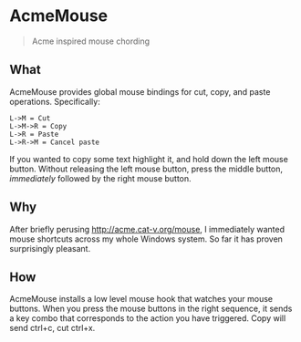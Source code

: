 ﻿AcmeMouse
=========

> Acme inspired mouse chording

What
----
AcmeMouse provides global mouse bindings for cut, copy, and paste operations.
Specifically:

    L->M = Cut
    L->M->R = Copy
    L->R = Paste
    L->R->M = Cancel paste

If you wanted to copy some text highlight it, and hold down the left mouse button.
Without releasing the left mouse button, press the middle button, *immediately*
followed by the right mouse button.

Why
---
After briefly perusing http://acme.cat-v.org/mouse, I immediately wanted mouse
shortcuts across my whole Windows system. So far it has proven surprisingly pleasant.

How
---
AcmeMouse installs a low level mouse hook that watches your mouse buttons. When
you press the mouse buttons in the right sequence, it sends a key combo that
corresponds to the action you have triggered. Copy will send ctrl+c, cut ctrl+x.